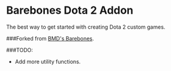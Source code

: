 # Barebones Dota 2 Addon
The best way to get started with creating Dota 2 custom games.

###Forked from [BMD's Barebones](https://github.com/bmddota/barebones).

###TODO:

* Add more utility functions.
